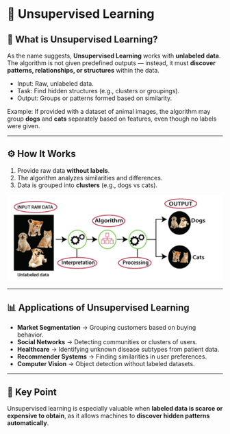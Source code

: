 # 📘 Unsupervised Learning

## 🔎 What is Unsupervised Learning?
As the name suggests, **Unsupervised Learning** works with **unlabeled data**.  
The algorithm is not given predefined outputs — instead, it must **discover patterns, relationships, or structures** within the data.

- Input: Raw, unlabeled data.  
- Task: Find hidden structures (e.g., clusters or groupings).  
- Output: Groups or patterns formed based on similarity.  

Example: If provided with a dataset of animal images, the algorithm may group **dogs** and **cats** separately based on features, even though no labels were given.

---

## ⚙️ How It Works
1. Provide raw data **without labels**.  
2. The algorithm analyzes similarities and differences.  
3. Data is grouped into **clusters** (e.g., dogs vs cats).  

![Unsupervised Learning](https://github.com/sahilkarande/Machine-Learning-Algorithms-Course/blob/main/Python%20ML/Images/s1_unsupervised_learning.png)

---

## 📊 Applications of Unsupervised Learning
- **Market Segmentation** → Grouping customers based on buying behavior.  
- **Social Networks** → Detecting communities or clusters of users.  
- **Healthcare** → Identifying unknown disease subtypes from patient data.  
- **Recommender Systems** → Finding similarities in user preferences.  
- **Computer Vision** → Object detection without labeled datasets.  

---

## 📌 Key Point
Unsupervised learning is especially valuable when **labeled data is scarce or expensive to obtain**, as it allows machines to **discover hidden patterns automatically**.  
